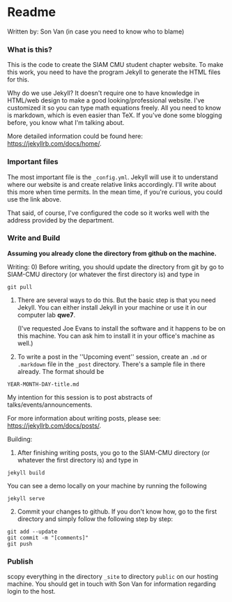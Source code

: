 # Readme

 Written by: Son Van (in case you need to know who to blame)

### What is this?
  This is the code to create the SIAM CMU student chapter website. To make this work, you need to have the program Jekyll to generate the HTML files for this.

  Why do we use Jekyll? It doesn't require one to have knowledge in HTML/web design to make a good looking/professional website. I've customized it so you can type math equations freely. All you need to know is markdown, which is even easier than TeX. If you've done some blogging before, you know what I'm talking about.

  More detailed information could be found here:
   https://jekyllrb.com/docs/home/.

### Important files
  The most important file is the `_config.yml`. Jekyll will use it to understand where our website is and create relative links accordingly. I'll write about this more when time permits. In the mean time, if you're curious, you could use the link above.

  That said, of course, I've configured the code so it works well with the address provided by the department.
### Write and Build
**Assuming you already clone the directory from github on the machine.**

Writing:
  0) Before writing, you should update the directory from git by go to SIAM-CMU directory (or whatever the first directory is) and type in

    git pull

  1) There are several ways to do this. But the basic step is that you need Jekyll. You can either install Jekyll in your machine or use it in our computer lab **qwe7**.

      (I've requested Joe Evans to install the software and it happens to be on this machine. You can ask him to install it in your office's machine as well.)

  2) To write a post in the ''Upcoming event'' session, create an `.md` or `.markdown` file in the `_post` directory. There's a sample file in there already. The format should be

    YEAR-MONTH-DAY-title.md

  My intention for this session is to post abstracts of talks/events/announcements.

  For more information about writing posts, please see: https://jekyllrb.com/docs/posts/.

Building:
  1) After finishing writing posts, you go to the SIAM-CMU directory (or whatever the first directory is) and type in

    jekyll build

You can see a demo locally on your machine by running the following

    jekyll serve

  2) Commit your changes to github. If you don't know how, go to the first directory and simply follow the following step by step:

    git add --update
    git commit -m "[comments]"
    git push
### Publish
scopy everything in the directory `_site` to directory `public` on our hosting machine. You should get in touch with Son Van for information regarding login to the host.
